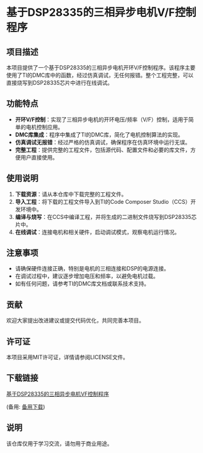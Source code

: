 # 基于DSP28335的三相异步电机V/F控制程序

## 项目描述

本项目提供了一个基于DSP28335的三相异步电机开环V/F控制程序。该程序主要使用了TI的DMC库中的函数，经过仿真调试，无任何报错。整个工程完整，可以直接烧写到DSP28335芯片中进行在线调试。

## 功能特点

- **开环V/F控制**：实现了三相异步电机的开环电压/频率（V/F）控制，适用于简单的电机控制应用。
- **DMC库集成**：程序中集成了TI的DMC库，简化了电机控制算法的实现。
- **仿真调试无报错**：经过严格的仿真调试，确保程序在仿真环境中运行无误。
- **完整工程**：提供完整的工程文件，包括源代码、配置文件和必要的库文件，方便用户直接使用。

## 使用说明

1. **下载资源**：请从本仓库中下载完整的工程文件。
2. **导入工程**：将下载的工程文件导入到TI的Code Composer Studio（CCS）开发环境中。
3. **编译与烧写**：在CCS中编译工程，并将生成的二进制文件烧写到DSP28335芯片中。
4. **在线调试**：连接电机和相关硬件，启动调试模式，观察电机运行情况。

## 注意事项

- 请确保硬件连接正确，特别是电机的三相连接和DSP的电源连接。
- 在调试过程中，建议逐步增加电压和频率，以避免电机过载。
- 如有任何问题，请参考TI的DMC库文档或联系技术支持。

## 贡献

欢迎大家提出改进建议或提交代码优化，共同完善本项目。

## 许可证

本项目采用MIT许可证，详情请参阅LICENSE文件。

## 下载链接
[基于DSP28335的三相异步电机VF控制程序](https://pan.quark.cn/s/4de4842718b3) 

(备用: [备用下载](https://pan.baidu.com/s/1sIcvccYk37bT-c8HqIQEWQ?pwd=1234))

## 说明

该仓库仅用于学习交流，请勿用于商业用途。
